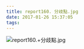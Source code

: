 ```yaml
---
title: report160. 分歧點.jpg
date: 2017-01-26 15:37:05
tags:
---
```

![report160.+分歧點.jpg](https://i.loli.net/2017/12/25/5a40aa6072db9.jpg)
